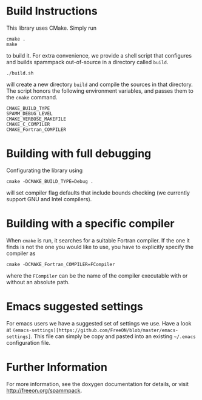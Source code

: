 # Build Instructions

This library uses CMake. Simply run

~~~~~
cmake .
make
~~~~~

to build it. For extra convenience, we provide a shell script that
configures and builds spammpack out-of-source in a directory called
`build`.

~~~
./build.sh
~~~

will create a new directory `build` and compile the sources in that
directory. The script honors the following environment variables, and
passes them to the `cmake` command.

~~~
CMAKE_BUILD_TYPE
SPAMM_DEBUG_LEVEL
CMAKE_VERBOSE_MAKEFILE
CMAKE_C_COMPILER
CMAKE_Fortran_COMPILER
~~~

# Building with full debugging

Configurating the library using

~~~
cmake -DCMAKE_BUILD_TYPE=Debug .
~~~

will set compiler flag defaults that include bounds checking (we
currently support GNU and Intel compilers).

# Building with a specific compiler

When `cmake` is run, it searches for a suitable Fortran compiler. If
the one it finds is not the one you would like to use, you have to
explicitly specify the compiler as

~~~
cmake -DCMAKE_Fortran_COMPILER=FCompiler
~~~

where the `FCompiler` can be the name of the compiler executable with
or without an absolute path.

# Emacs suggested settings

For emacs users we have a suggested set of settings we use. Have a
look at
`(emacs-settings)[https://github.com/FreeON/blob/master/emacs-settings]`. This
file can simply be copy and pasted into an existing `~/.emacs`
configuration file.

# Further Information

For more information, see the doxygen documentation for details, or
visit http://freeon.org/spammpack.
